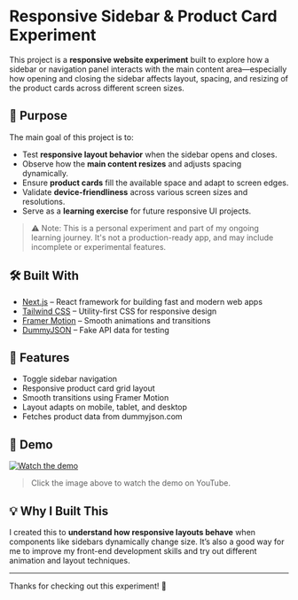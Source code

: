 # Responsive Sidebar & Product Card Experiment

This project is a **responsive website experiment** built to explore how a sidebar or navigation panel interacts with the main content area—especially how opening and closing the sidebar affects layout, spacing, and resizing of the product cards across different screen sizes.

## 🧪 Purpose

The main goal of this project is to:

- Test **responsive layout behavior** when the sidebar opens and closes.
- Observe how the **main content resizes** and adjusts spacing dynamically.
- Ensure **product cards** fill the available space and adapt to screen edges.
- Validate **device-friendliness** across various screen sizes and resolutions.
- Serve as a **learning exercise** for future responsive UI projects.

> ⚠️ Note: This is a personal experiment and part of my ongoing learning journey. It's not a production-ready app, and may include incomplete or experimental features.

## 🛠 Built With

- [Next.js](https://nextjs.org/) – React framework for building fast and modern web apps
- [Tailwind CSS](https://tailwindcss.com/) – Utility-first CSS for responsive design
- [Framer Motion](https://www.framer.com/motion/) – Smooth animations and transitions
- [DummyJSON](https://dummyjson.com/) – Fake API data for testing

## 📸 Features

- Toggle sidebar navigation
- Responsive product card grid layout
- Smooth transitions using Framer Motion
- Layout adapts on mobile, tablet, and desktop
- Fetches product data from dummyjson.com

## 🎥 Demo

[![Watch the demo](https://img.youtube.com/vi/YOUR_VIDEO_ID_HERE/0.jpg)](https://www.youtube.com/watch?v=YOUR_VIDEO_ID_HERE)

> Click the image above to watch the demo on YouTube.

## 💡 Why I Built This

I created this to **understand how responsive layouts behave** when components like sidebars dynamically change size. It’s also a good way for me to improve my front-end development skills and try out different animation and layout techniques.

---

Thanks for checking out this experiment! 🎉
